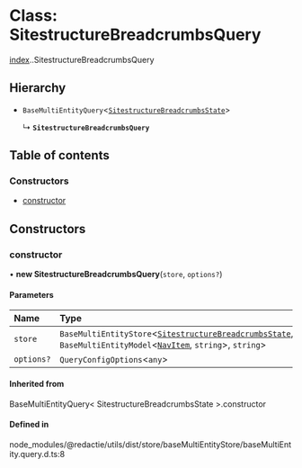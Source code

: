 # Class: SitestructureBreadcrumbsQuery

[index](../wiki/index).[<internal>](../wiki/index.%3Cinternal%3E).SitestructureBreadcrumbsQuery

## Hierarchy

- `BaseMultiEntityQuery`<[`SitestructureBreadcrumbsState`](../wiki/index.%3Cinternal%3E#sitestructurebreadcrumbsstate)\>

  ↳ **`SitestructureBreadcrumbsQuery`**

## Table of contents

### Constructors

- [constructor](../wiki/index.%3Cinternal%3E.SitestructureBreadcrumbsQuery#constructor)

## Constructors

### constructor

• **new SitestructureBreadcrumbsQuery**(`store`, `options?`)

#### Parameters

| Name | Type |
| :------ | :------ |
| `store` | `BaseMultiEntityStore`<[`SitestructureBreadcrumbsState`](../wiki/index.%3Cinternal%3E#sitestructurebreadcrumbsstate), `BaseMultiEntityModel`<[`NavItem`](../wiki/index.NavItem), `string`\>, `string`\> |
| `options?` | `QueryConfigOptions`<`any`\> |

#### Inherited from

BaseMultiEntityQuery<
	SitestructureBreadcrumbsState
\>.constructor

#### Defined in

node_modules/@redactie/utils/dist/store/baseMultiEntityStore/baseMultiEntity.query.d.ts:8

